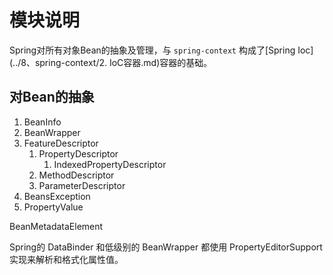 # 模块说明
Spring对所有对象Bean的抽象及管理，与 `spring-context` 构成了[Spring Ioc](../8、spring-context/2. IoC容器.md)容器的基础。

## 对Bean的抽象
1. BeanInfo
2. BeanWrapper
3. FeatureDescriptor
   1. PropertyDescriptor
      1. IndexedPropertyDescriptor
   2. MethodDescriptor
   3. ParameterDescriptor 
4. BeansException
5. PropertyValue

BeanMetadataElement


Spring的 DataBinder 和低级别的 BeanWrapper 都使用 PropertyEditorSupport 实现来解析和格式化属性值。